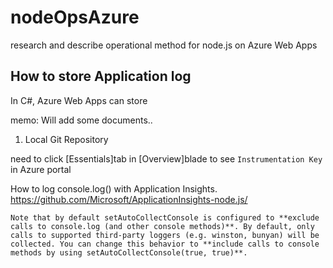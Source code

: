 # nodeOpsAzure
research and describe operational method for node.js on Azure Web Apps

## How to store Application log
In C#, Azure Web Apps can store 



memo: Will add some documents..
1. Local Git Repository

need to click [Essentials]tab in [Overview]blade to see `Instrumentation Key` in Azure portal


How to log console.log() with Application Insights.
https://github.com/Microsoft/ApplicationInsights-node.js/
```
Note that by default setAutoCollectConsole is configured to **exclude calls to console.log (and other console methods)**. By default, only calls to supported third-party loggers (e.g. winston, bunyan) will be collected. You can change this behavior to **include calls to console methods by using setAutoCollectConsole(true, true)**.
```